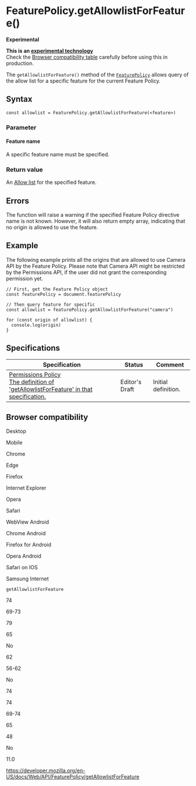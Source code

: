FeaturePolicy.getAllowlistForFeature()
======================================

**Experimental**

**This is an [experimental technology](https://developer.mozilla.org/en-US/docs/MDN/Guidelines/Conventions_definitions#experimental)**  
Check the [Browser compatibility table](#browser_compatibility) carefully before using this in production.

The `getAllowlistForFeature()` method of the [`FeaturePolicy`](../featurepolicy) allows query of the allow list for a specific feature for the current Feature Policy.

Syntax
------

    const allowlist = FeaturePolicy.getAllowlistForFeature(<feature>)

### Parameter

#### Feature name

A specific feature name must be specified.

### Return value

An [Allow list](web/http/feature_policy/using_feature_policy) for the specified feature.

Errors
------

The function will raise a warning if the specified Feature Policy directive name is not known. However, it will also return empty array, indicating that no origin is allowed to use the feature.

Example
-------

The following example prints all the origins that are allowed to use Camera API by the Feature Policy. Please note that Camera API might be restricted by the Permissions API, if the user did not grant the corresponding permission yet.

    // First, get the Feature Policy object
    const featurePolicy = document.featurePolicy

    // Then query feature for specific
    const allowlist = featurePolicy.getAllowlistForFeature("camera")

    for (const origin of allowlist) {
      console.log(origin)
    }

Specifications
--------------

<table><thead><tr class="header"><th>Specification</th><th>Status</th><th>Comment</th></tr></thead><tbody><tr class="odd"><td><a href="https://w3c.github.io/webappsec-permissions-policy/">Permissions Policy<br />
<span class="small">The definition of 'getAllowlistForFeature' in that specification.</span></a></td><td><span class="spec-ed">Editor's Draft</span></td><td>Initial definition.</td></tr></tbody></table>

Browser compatibility
---------------------

Desktop

Mobile

Chrome

Edge

Firefox

Internet Explorer

Opera

Safari

WebView Android

Chrome Android

Firefox for Android

Opera Android

Safari on IOS

Samsung Internet

`getAllowlistForFeature`

74

69-73

79

65

No

62

56-62

No

74

74

69-74

65

48

No

11.0

<a href="https://developer.mozilla.org/en-US/docs/Web/API/FeaturePolicy/getAllowlistForFeature" class="_attribution-link">https://developer.mozilla.org/en-US/docs/Web/API/FeaturePolicy/getAllowlistForFeature</a>
